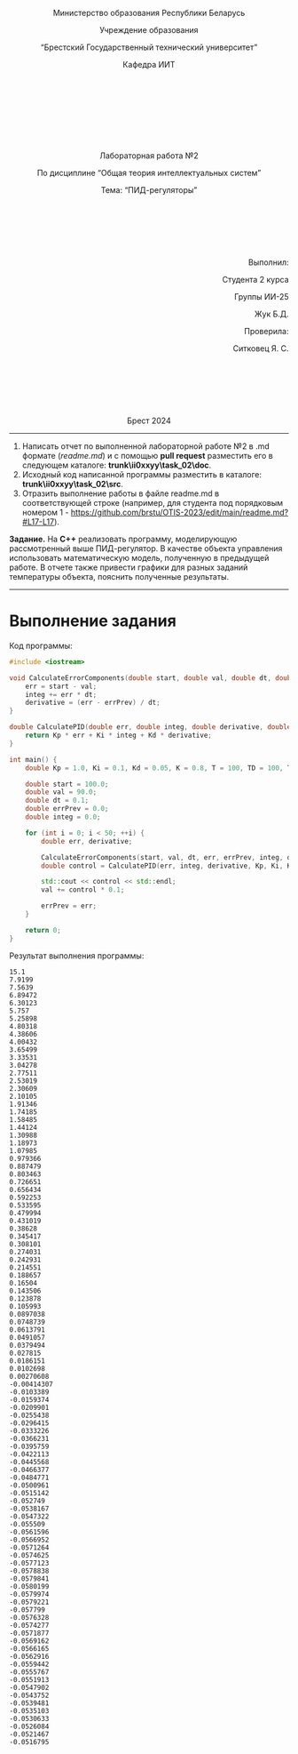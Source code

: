 <p align="center"> Министерство образования Республики Беларусь</p>
<p align="center">Учреждение образования</p>
<p align="center">“Брестский Государственный технический университет”</p>
<p align="center">Кафедра ИИТ</p>
<br><br><br><br><br><br><br>
<p align="center">Лабораторная работа №2</p>
<p align="center">По дисциплине “Общая теория интеллектуальных систем”</p>
<p align="center">Тема: “ПИД-регуляторы”</p>
<br><br><br><br><br>
<p align="right">Выполнил:</p>
<p align="right">Студента 2 курса</p>
<p align="right">Группы ИИ-25</p>
<p align="right">Жук Б.Д.</p>
<p align="right">Проверила:</p>
<p align="right">Ситковец Я. С.</p>
<br><br><br><br><br>
<p align="center">Брест 2024</p>

---

1. Написать отчет по выполненной лабораторной работе №2 в .md формате (*readme.md*) и с помощью **pull request** разместить его в следующем каталоге: **trunk\ii0xxyy\task_02\doc**.
2. Исходный код написанной программы разместить в каталоге: **trunk\ii0xxyy\task_02\src**.
3. Отразить выполнение работы в файле readme.md в соответствующей строке (например, для студента под порядковым номером 1 - https://github.com/brstu/OTIS-2023/edit/main/readme.md?#L17-L17).

**Задание.**
На **C++** реализовать программу, моделирующую рассмотренный выше ПИД-регулятор.  В качестве объекта управления использовать математическую модель, полученную в предыдущей работе.
В отчете также привести графики для разных заданий температуры объекта, пояснить полученные результаты.

---

# Выполнение задания #

Код программы:
```C++
#include <iostream>

void CalculateErrorComponents(double start, double val, double dt, double& err, double& errPrev, double& integ, double& derivative) {
    err = start - val;
    integ += err * dt;
    derivative = (err - errPrev) / dt;
}

double CalculatePID(double err, double integ, double derivative, double Kp, double Ki, double Kd) {
    return Kp * err + Ki * integ + Kd * derivative;
}

int main() {
    double Kp = 1.0, Ki = 0.1, Kd = 0.05, K = 0.8, T = 100, TD = 100, T0 = 1.1;

    double start = 100.0;
    double val = 90.0;
    double dt = 0.1;
    double errPrev = 0.0;
    double integ = 0.0;

    for (int i = 0; i < 50; ++i) {
        double err, derivative;

        CalculateErrorComponents(start, val, dt, err, errPrev, integ, derivative);
        double control = CalculatePID(err, integ, derivative, Kp, Ki, Kd);

        std::cout << control << std::endl;
        val += control * 0.1;

        errPrev = err;
    }

    return 0;
}

```

Результат выполнения программы:

```
15.1
7.9199
7.5639
6.89472
6.30123
5.757
5.25898
4.80318
4.38606
4.00432
3.65499
3.33531
3.04278
2.77511
2.53019
2.30609
2.10105
1.91346
1.74185
1.58485
1.44124
1.30988
1.18973
1.07985
0.979366
0.887479
0.803463
0.726651
0.656434
0.592253
0.533595
0.479994
0.431019
0.38628
0.345417
0.308101
0.274031
0.242931
0.214551
0.188657
0.16504
0.143506
0.123878
0.105993
0.0897038
0.0748739
0.0613791
0.0491057
0.0379494
0.027815
0.0186151
0.0102698
0.00270608
-0.00414307
-0.0103389
-0.0159374
-0.0209901
-0.0255438
-0.0296415
-0.0333226
-0.0366231
-0.0395759
-0.0422113
-0.0445568
-0.0466377
-0.0484771
-0.0500961
-0.0515142
-0.052749
-0.0538167
-0.0547322
-0.055509
-0.0561596
-0.0566952
-0.0571264
-0.0574625
-0.0577123
-0.0578838
-0.0579841
-0.0580199
-0.0579974
-0.0579221
-0.057799
-0.0576328
-0.0574277
-0.0571877
-0.0569162
-0.0566165
-0.0562916
-0.0559442
-0.0555767
-0.0551913
-0.0547902
-0.0543752
-0.0539481
-0.0535103
-0.0530633
-0.0526084
-0.0521467
-0.0516795
```